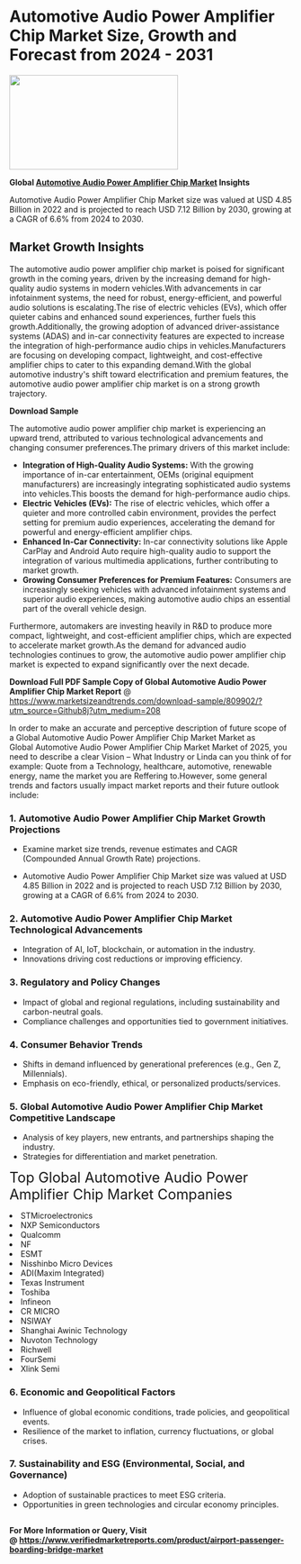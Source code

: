 <H1>Automotive Audio Power Amplifier Chip Market Size, Growth and Forecast from 2024 - 2031</H1><img class="aligncenter size-medium wp-image-584254" src="https://thirdeyenews.in/wp-content/uploads/2024/09/Global-Market-Research-300x168.jpeg" alt="" width="300" height="168" /><p><strong>Global&nbsp;<a href="https://www.marketsizeandtrends.com/download-sample/809902/?utm_source=Github8j?utm_medium=208">Automotive Audio Power Amplifier Chip Market</a> Insights</strong></p><p>Automotive Audio Power Amplifier Chip Market size was valued at USD 4.85 Billion in 2022 and is projected to reach USD 7.12 Billion by 2030, growing at a CAGR of 6.6% from 2024 to 2030.</p><p><h2>Market Growth Insights</h2> <p>The automotive audio power amplifier chip market is poised for significant growth in the coming years, driven by the increasing demand for high-quality audio systems in modern vehicles.With advancements in car infotainment systems, the need for robust, energy-efficient, and powerful audio solutions is escalating.The rise of electric vehicles (EVs), which offer quieter cabins and enhanced sound experiences, further fuels this growth.Additionally, the growing adoption of advanced driver-assistance systems (ADAS) and in-car connectivity features are expected to increase the integration of high-performance audio chips in vehicles.Manufacturers are focusing on developing compact, lightweight, and cost-effective amplifier chips to cater to this expanding demand.With the global automotive industry's shift toward electrification and premium features, the automotive audio power amplifier chip market is on a strong growth trajectory.</p> <p><strong>Download Sample</strong></p> <p>The automotive audio power amplifier chip market is experiencing an upward trend, attributed to various technological advancements and changing consumer preferences.The primary drivers of this market include:</p> <ul> <li><strong>Integration of High-Quality Audio Systems:</strong> With the growing importance of in-car entertainment, OEMs (original equipment manufacturers) are increasingly integrating sophisticated audio systems into vehicles.This boosts the demand for high-performance audio chips.</li> <li><strong>Electric Vehicles (EVs):</strong> The rise of electric vehicles, which offer a quieter and more controlled cabin environment, provides the perfect setting for premium audio experiences, accelerating the demand for powerful and energy-efficient amplifier chips.</li> <li><strong>Enhanced In-Car Connectivity:</strong> In-car connectivity solutions like Apple CarPlay and Android Auto require high-quality audio to support the integration of various multimedia applications, further contributing to market growth.</li> <li><strong>Growing Consumer Preferences for Premium Features:</strong> Consumers are increasingly seeking vehicles with advanced infotainment systems and superior audio experiences, making automotive audio chips an essential part of the overall vehicle design.</li> </ul> <p>Furthermore, automakers are investing heavily in R&D to produce more compact, lightweight, and cost-efficient amplifier chips, which are expected to accelerate market growth.As the demand for advanced audio technologies continues to grow, the automotive audio power amplifier chip market is expected to expand significantly over the next decade.</p> <p><span class=""><strong>Download Full PDF Sample Copy of Global Automotive Audio Power Amplifier Chip Market Report</strong> @ <a href="https://www.marketsizeandtrends.com/download-sample/809902/?utm_source=Github8j?utm_medium=208" target="_blank">https://www.marketsizeandtrends.com/download-sample/809902/?utm_source=Github8j?utm_medium=208</a></span></p><p>In order to make an accurate and perceptive description of future scope of a Global&nbsp;Automotive Audio Power Amplifier Chip Market Market as Global&nbsp;Automotive Audio Power Amplifier Chip Market Market of 2025, you need to describe a clear Vision &ndash; What Industry or Linda can you think of for example: Quote from a Technology, healthcare, automotive, renewable energy, name the market you are Reffering to.However, some general trends and factors usually impact market reports and their future outlook include:</p><h3>1.&nbsp;<strong>Automotive Audio Power Amplifier Chip Market Growth Projections</strong></h3><ul><li>Examine market size trends, revenue estimates and CAGR (Compounded Annual Growth Rate) projections.</li><li><p>Automotive Audio Power Amplifier Chip Market size was valued at USD 4.85 Billion in 2022 and is projected to reach USD 7.12 Billion by 2030, growing at a CAGR of 6.6% from 2024 to 2030.</p></li></ul><h3>2.&nbsp;<strong>Automotive Audio Power Amplifier Chip Market Technological Advancements</strong></h3><ul><li>Integration of AI, IoT, blockchain, or automation in the industry.</li><li>Innovations driving cost reductions or improving efficiency.</li></ul><h3>3.&nbsp;<strong>Regulatory and Policy Changes</strong></h3><ul><li>Impact of global and regional regulations, including sustainability and carbon-neutral goals.</li><li>Compliance challenges and opportunities tied to government initiatives.</li></ul><h3>4.&nbsp;<strong>Consumer Behavior Trends</strong></h3><ul><li>Shifts in demand influenced by generational preferences (e.g., Gen Z, Millennials).</li><li>Emphasis on eco-friendly, ethical, or personalized products/services.</li></ul><h3>5.&nbsp;<strong>Global Automotive Audio Power Amplifier Chip Market Competitive Landscape</strong></h3><ul><li>Analysis of key players, new entrants, and partnerships shaping the industry.</li><li>Strategies for differentiation and market penetration.</li></ul><p data-pm-slice="1 1 []"><span style="color: inherit; font-family: inherit; font-size: 25px;">Top Global Automotive Audio Power Amplifier Chip Market Companies</span></p><div class="" data-test-id=""><p><li>STMicroelectronics</li><li> NXP Semiconductors</li><li> Qualcomm</li><li> NF</li><li> ESMT</li><li> Nisshinbo Micro Devices</li><li> ADI(Maxim Integrated)</li><li> Texas Instrument</li><li> Toshiba</li><li> Infineon</li><li> CR MICRO</li><li> NSIWAY</li><li> Shanghai Awinic Technology</li><li> Nuvoton Technology</li><li> Richwell</li><li> FourSemi</li><li> Xlink Semi</li></p></div><h3>6.&nbsp;<strong>Economic and Geopolitical Factors</strong></h3><ul><li>Influence of global economic conditions, trade policies, and geopolitical events.</li><li>Resilience of the market to inflation, currency fluctuations, or global crises.</li></ul><h3>7.&nbsp;<strong>Sustainability and ESG (Environmental, Social, and Governance)</strong></h3><ul><li>Adoption of sustainable practices to meet ESG criteria.</li><li>Opportunities in green technologies and circular economy principles.</li></ul><h2><strong style="font-size: 14px;">For More Information or Query, Visit @&nbsp;</strong><a style="background-color: #ffffff; font-size: 14px;" href="https://www.marketsizeandtrends.com/report/automotive-audio-power-amplifier-chip-market/" target="_blank">https://www.verifiedmarketreports.com/product/airport-passenger-boarding-bridge-market</a></h2>